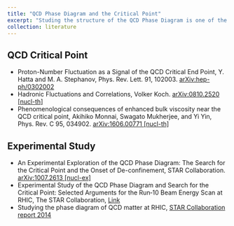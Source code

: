 ```yaml
---
title: "QCD Phase Diagram and the Critical Point"
excerpt: "Studing the structure of the QCD Phase Diagram is one of the most important goals of the heavy-ion collision community.<br/>"
collection: literature
---
```


## QCD Critical Point
* Proton-Number Fluctuation as a Signal of the QCD Critical End Point,
Y. Hatta and M. A. Stephanov,
Phys. Rev. Lett. 91, 102003. [arXiv:hep-ph/0302002 ](http://arxiv.org/pdf/hep-ph/0302002.pdf)
* Hadronic Fluctuations and Correlations, Volker Koch. [arXiv:0810.2520 [nucl-th]](https://arxiv.org/pdf/0810.2520)
* Phenomenological consequences of enhanced bulk viscosity near the QCD critical point,
Akihiko Monnai, Swagato Mukherjee, and Yi Yin,
Phys. Rev. C 95, 034902. [arXiv:1606.00771 [nucl-th]](https://arxiv.org/pdf/1606.00771)

## Experimental Study
* An Experimental Exploration of the QCD Phase Diagram: The Search for the Critical Point and the Onset of De-confinement,
STAR Collaboration. [arXiv:1007.2613 [nucl-ex]](https://arxiv.org/pdf/1007.2613.pdf)
* Experimental Study of the QCD Phase Diagram and Search for the Critical Point: Selected Arguments for the Run‐10 Beam Energy Scan at RHIC, The STAR Collaboration, [Link](https://drupal.star.bnl.gov/STAR/files/BES-Short-v8.3_0.pdf)
* Studying the phase diagram of QCD matter at RHIC, [STAR Collaboration report 2014](https://drupal.star.bnl.gov/STAR/starnotes/public/sn0598)
